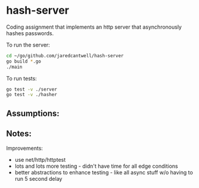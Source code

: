 # hash-server
Coding assignment that implements an http server that asynchronously hashes passwords.

To run the server:

```bash
cd ~/go/github.com/jaredcantwell/hash-server
go build *.go
./main
```

To run tests:

```bash
go test -v ./server
go test -v ./hasher
```

Assumptions:
 - 

Notes:
 - 

Improvements:
 - use net/http/httptest
 - lots and lots more testing - didn't have time for all edge conditions
 - better abstractions to enhance testing - like all async stuff w/o having to run 5 second delay
